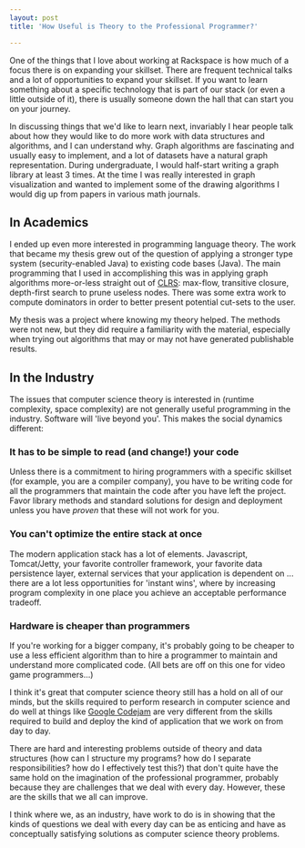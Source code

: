 ```yaml
---
layout: post
title: 'How Useful is Theory to the Professional Programmer?'

---
```


One of the things that I love about working at Rackspace is how much of a focus there is on expanding your skillset.  There are frequent technical talks and a lot of opportunities to expand your skillset.  If you want to learn something about a specific technology that is part of our stack (or even a little outside of it), there is usually someone down the hall that can start you on your journey.

In discussing things that we'd like to learn next, invariably I hear people talk about how they would like to do more work with data structures and algorithms, and I can understand why.  Graph algorithms are fascinating and usually easy to implement, and a lot of datasets have a natural graph representation.  During undergraduate, I would half-start writing a graph library at least 3 times.  At the time I was really interested in graph visualization and wanted to implement some of the drawing algorithms I would dig up from papers in various math journals.

## In Academics

I ended up even more interested in programming language theory.  The work that became my thesis grew out of the question of applying a stronger type system (security-enabled Java) to existing code bases (Java).  The main programming that I used in accomplishing this was in applying graph algorithms more-or-less straight out of [CLRS](http://www.amazon.com/Introduction-Algorithms-Second-Thomas-Cormen/dp/0262032937): max-flow, transitive closure, depth-first search to prune useless nodes.  There was some extra work to compute dominators in order to better present potential cut-sets to the user.

My thesis was a project where knowing my theory helped.  The methods were not new, but they did require a familiarity with the material, especially when trying out algorithms that may or may not have generated publishable results.

## In the Industry

The issues that computer science theory is interested in  (runtime complexity, space complexity) are not generally useful programming in the industry.  Software will 'live beyond you'.  This makes the social dynamics different:

### It has to be simple to read (and change!) your code

Unless there is a commitment to hiring programmers with a specific skillset (for example, you are a compiler company), you have to be writing code for all the programmers that maintain the code after you have left the project.  Favor library methods and standard solutions for design and deployment unless you have _proven_ that these will not work for you.

### You can't optimize the entire stack at once

The modern application stack has a lot of elements.  Javascript, Tomcat/Jetty, your favorite controller framework, your favorite data persistence layer, external services that your application is dependent on ... there are a lot less opportunities for 'instant wins', where by increasing program complexity in one place you achieve an acceptable performance tradeoff.

### Hardware is cheaper than programmers

If you're working for a bigger company, it's probably going to be cheaper to use a less efficient algorithm than to hire a programmer to maintain and understand more complicated code.  (All bets are off on this one for video game programmers...)

I think it's great that computer science theory still has a hold on all of our minds, but the skills required to perform research in computer science and do well at things like [Google Codejam](http://code.google.com/codejam/) are very different from the skills required to build and deploy the kind of application that we work on from day to day.

There are hard and interesting problems outside of theory and data structures (how can I structure my programs?  how do I separate responsibilities?  how do I effectively test this?) that don't quite have the same hold on the imagination of the professional programmer, probably because they are challenges that we deal with every day.  However, these are the skills that we all can improve.

I think where we, as an industry, have work to do is in showing that the kinds of questions we deal with every day can be as enticing and have as conceptually satisfying solutions as computer science theory problems.
